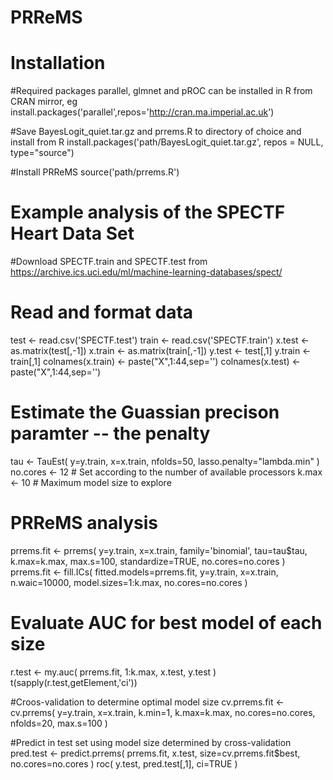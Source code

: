 # PRReMS
# Installation
#Required packages parallel, glmnet and pROC can be installed in R from CRAN mirror, eg
install.packages('parallel',repos='http://cran.ma.imperial.ac.uk')

#Save BayesLogit_quiet.tar.gz and prrems.R to directory of choice and install from R
install.packages('path/BayesLogit_quiet.tar.gz', repos = NULL, type="source")

#Install PRReMS
source('path/prrems.R')

# Example analysis of the SPECTF Heart Data Set
#Download SPECTF.train and SPECTF.test from https://archive.ics.uci.edu/ml/machine-learning-databases/spect/

# Read and format data
test <- read.csv('SPECTF.test')
train <- read.csv('SPECTF.train')
x.test <- as.matrix(test[,-1])
x.train <- as.matrix(train[,-1])
y.test <- test[,1]
y.train <- train[,1]
colnames(x.train) <- paste("X",1:44,sep='')
colnames(x.test) <- paste("X",1:44,sep='')


# Estimate the Guassian precison paramter -- the penalty
tau <-  TauEst(  y=y.train, x=x.train, nfolds=50, lasso.penalty="lambda.min" )
no.cores <- 12 # Set according to the number of available processors
k.max <- 10 # Maximum model size to explore
# PRReMS analysis
prrems.fit <- prrems( y=y.train, x=x.train, family='binomial', tau=tau$tau, k.max=k.max, max.s=100, standardize=TRUE, no.cores=no.cores )
prrems.fit <- fill.ICs( fitted.models=prrems.fit, y=y.train, x=x.train, n.waic=10000, model.sizes=1:k.max, no.cores=no.cores )

# Evaluate AUC for best model of each size
r.test <- my.auc( prrems.fit, 1:k.max, x.test, y.test )
t(sapply(r.test,getElement,'ci'))

#Croos-validation to determine optimal model size
cv.prrems.fit <- cv.prrems( y=y.train, x=x.train, k.min=1, k.max=k.max, no.cores=no.cores, nfolds=20, max.s=100 )

#Predict in test set using model size determined by cross-validation
pred.test <- predict.prrems( prrems.fit, x.test, size=cv.prrems.fit$best, no.cores=no.cores )
roc( y.test, pred.test[,1], ci=TRUE )

